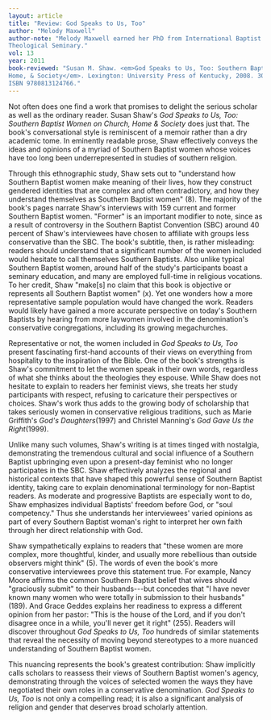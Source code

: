 ```yaml
---
layout: article
title: "Review: God Speaks to Us, Too"
author: "Melody Maxwell"
author-note: "Melody Maxwell earned her PhD from International Baptist
Theological Seminary."
vol: 13
year: 2011
book-reviewed: "Susan M. Shaw. <em>God Speaks to Us, Too: Southern Baptist Women on Church,
Home, & Society</em>. Lexington: University Press of Kentucky, 2008. 300 pp.
ISBN 9780813124766."
---
```


Not often does one find a work that promises to delight the serious
scholar as well as the ordinary reader. Susan Shaw's *God Speaks to Us,
Too: Southern Baptist Women on Church, Home & Society* does just that.
The book's conversational style is reminiscent of a memoir rather than a
dry academic tome. In eminently readable prose, Shaw effectively conveys
the ideas and opinions of a myriad of Southern Baptist women whose
voices have too long been underrepresented in studies of southern
religion.

Through this ethnographic study, Shaw sets out to "understand how
Southern Baptist women make meaning of their lives, how they construct
gendered identities that are complex and often contradictory, and how
they understand themselves as Southern Baptist women" (8). The majority
of the book's pages narrate Shaw's interviews with 159 current and
former Southern Baptist women. "Former" is an important modifier to
note, since as a result of controversy in the Southern Baptist
Convention (SBC) around 40 percent of Shaw's interviewees have chosen to
affiliate with groups less conservative than the SBC. The book's
subtitle, then, is rather misleading: readers should understand that a
significant number of the women included would hesitate to call
themselves Southern Baptists. Also unlike typical Southern Baptist
women, around half of the study's participants boast a seminary
education, and many are employed full-time in religious vocations. To
her credit, Shaw "make\[s\] no claim that this book is objective or
represents all Southern Baptist women" (x). Yet one wonders how a more
representative sample population would have changed the work. Readers
would likely have gained a more accurate perspective on today's Southern
Baptists by hearing from more laywomen involved in the denomination's
conservative congregations, including its growing megachurches.

Representative or not, the women included in *God Speaks to Us, Too*
present fascinating first-hand accounts of their views on everything
from hospitality to the inspiration of the Bible. One of the book's
strengths is Shaw's commitment to let the women speak in their own
words, regardless of what she thinks about the theologies they espouse.
While Shaw does not hesitate to explain to readers her feminist views,
she treats her study participants with respect, refusing to caricature
their perspectives or choices. Shaw's work thus adds to the growing body
of scholarship that takes seriously women in conservative religious
traditions, such as Marie Griffith's *God's Daughters*(1997) and
Christel Manning's *God Gave Us the Right*(1999).

Unlike many such volumes, Shaw's writing is at times tinged with
nostalgia, demonstrating the tremendous cultural and social influence of
a Southern Baptist upbringing even upon a present-day feminist who no
longer participates in the SBC. Shaw effectively analyzes the regional
and historical contexts that have shaped this powerful sense of Southern
Baptist identity, taking care to explain denominational terminology for
non-Baptist readers. As moderate and progressive Baptists are especially
wont to do, Shaw emphasizes individual Baptists' freedom before God, or
"soul competency." Thus she understands her interviewees' varied
opinions as part of every Southern Baptist woman's right to interpret
her own faith through her direct relationship with God.

Shaw sympathetically explains to readers that "these women are more
complex, more thoughtful, kinder, and usually more rebellious than
outside observers might think" (5). The words of even the book's more
conservative interviewees prove this statement true. For example, Nancy
Moore affirms the common Southern Baptist belief that wives should
"graciously submit" to their husbands---but concedes that "I have never
known many women who were totally in submission to their husbands"
(189). And Grace Geddes explains her readiness to express a different
opinion from her pastor: "This is the house of the Lord, and if you
don't disagree once in a while, you'll never get it right" (255).
Readers will discover throughout *God Speaks to Us, Too* hundreds of
similar statements that reveal the necessity of moving beyond
stereotypes to a more nuanced understanding of Southern Baptist women.

This nuancing represents the book's greatest contribution: Shaw
implicitly calls scholars to reassess their views of Southern Baptist
women's agency, demonstrating through the voices of selected women the
ways they have negotiated their own roles in a conservative
denomination. *God Speaks to Us, Too* is not only a compelling read; it
is also a significant analysis of religion and gender that deserves
broad scholarly attention.
